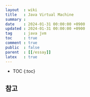 ```yaml
---
layout  : wiki
title   : Java Virtual Machine
summary : 
date    : 2024-01-31 00:00:00 +0900
updated : 2024-01-31 00:00:00 +0900
tag     : java jvm
toc     : true
comment : true
public  : false
parent  : [[/essay]]
latex   : true
---
```

* TOC
{:toc}


## 참고
